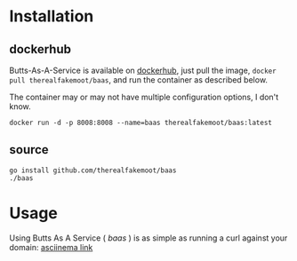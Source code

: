 # Installation

## dockerhub
Butts-As-A-Service is available on [dockerhub](https://hub.docker.com/r/therealfakemoot/baas), just pull the image, `docker pull therealfakemoot/baas`, and run the container as described below.

The container may or may not have multiple configuration options, I don't know.

```
docker run -d -p 8008:8008 --name=baas therealfakemoot/baas:latest
```

## source

```
go install github.com/therealfakemoot/baas
./baas
```

# Usage
Using Butts As A Service ( *baas* ) is as simple as running a curl against your domain:
[asciinema link](https://cast.ndumas.com/a/xpesSQ97NLw4rZOMKy716FGWB)
